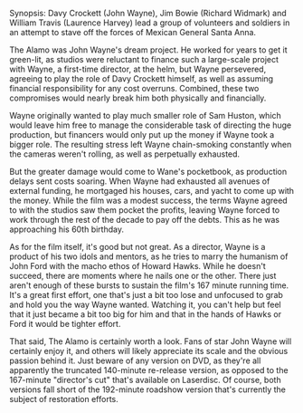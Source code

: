 Synopsis: Davy Crockett (John Wayne), Jim Bowie (Richard Widmark) and William Travis (Laurence Harvey) lead a group of volunteers and soldiers in an attempt to stave off the forces of Mexican General Santa Anna.

The Alamo was John Wayne's dream project. He worked for years to get it green-lit, as studios were reluctant to finance such a large-scale project with Wayne, a first-time director, at the helm, but Wayne persevered, agreeing to play the role of Davy Crockett himself, as well as assuming financial responsibility for any cost overruns. Combined, these two compromises would nearly break him both physically and financially.

Wayne originally wanted to play much smaller role of Sam Huston, which would leave him free to manage the considerable task of directing the huge production, but financers would only put up the money if Wayne took a bigger role. The resulting stress left Wayne chain-smoking constantly when the cameras weren't rolling, as well as perpetually exhausted.

But the greater damage would come to Wane's pocketbook, as production delays sent costs soaring. When Wayne had exhausted all avenues of external funding, he mortgaged his houses, cars, and yacht to come up with the money. While the film was a modest success, the terms Wayne agreed to with the studios saw them pocket the profits, leaving Wayne forced to work through the rest of the decade to pay off the debts. This as he was approaching his 60th birthday.

As for the film itself, it's good but not great. As a director, Wayne is a product of his two idols and mentors, as he tries to marry the humanism of John Ford with the macho ethos of Howard Hawks. While he doesn't succeed, there are moments where he nails one or the other. There just aren't enough of these bursts to sustain the film's 167 minute running time. It's a great first effort, one that's just a bit too lose and unfocused to grab and hold you the way Wayne wanted. Watching it, you can't help but feel that it just became a bit too big for him and that in the hands of Hawks or Ford it would be tighter effort. 

That said, The Alamo is certainly worth a look. Fans of star John Wayne will certainly enjoy it, and others will likely appreciate its scale and the obvious passion behind it. Just beware of any version on DVD, as they're all apparently the truncated 140-minute re-release version, as opposed to the 167-minute "director's cut" that's available on Laserdisc. Of course, both versions fall short of the 192-minute roadshow version that's currently the subject of restoration efforts.


